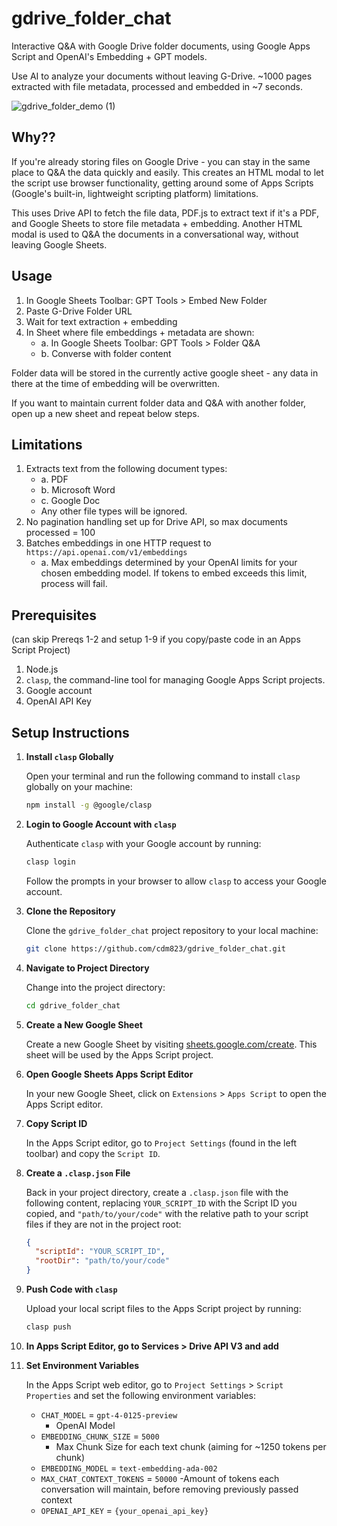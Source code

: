 # gdrive_folder_chat
Interactive Q&A with Google Drive folder documents, using Google Apps Script and OpenAI's Embedding + GPT models. 

Use AI to analyze your documents without leaving G-Drive. ~1000 pages extracted with file metadata, processed and embedded in ~7 seconds.

![gdrive_folder_demo (1)](https://github.com/cdm823/gdrive_folder_chat/assets/99843743/85cccf63-d732-4fc4-bff9-6a8c9b263949)


## Why??
If you're already storing files on Google Drive - you can stay in the same place to Q&A the data quickly and easily. This creates an HTML modal to let the script use browser functionality, getting around some of Apps Scripts (Google's built-in, lightweight scripting platform) limitations. 

This uses Drive API to fetch the file data, PDF.js to extract text if it's a PDF, and Google Sheets to store file metadata + embedding. Another HTML modal is used to Q&A the documents in a conversational way, without leaving Google Sheets.


## Usage

1. In Google Sheets Toolbar: GPT Tools > Embed New Folder
2. Paste G-Drive Folder URL
3. Wait for text extraction + embedding
4. In Sheet where file embeddings + metadata are shown:
   - a. In Google Sheets Toolbar: GPT Tools > Folder Q&A
   - b. Converse with folder content

Folder data will be stored in the currently active google sheet - any data in there at the time of embedding will be overwritten.

If you want to maintain current folder data and Q&A with another folder, open up a new sheet and repeat below steps.

## Limitations
1. Extracts text from the following document types:
   - a. PDF
   - b. Microsoft Word
   - c. Google Doc
   - Any other file types will be ignored.
2. No pagination handling set up for Drive API, so max documents processed = 100
3. Batches embeddings in one HTTP request to `https://api.openai.com/v1/embeddings`
   - a. Max embeddings determined by your OpenAI limits for your chosen embedding model. If tokens to embed exceeds this limit, process will fail.

## Prerequisites

(can skip Prereqs 1-2 and setup 1-9 if you copy/paste code in an Apps Script Project)
1. Node.js 
2. `clasp`, the command-line tool for managing Google Apps Script projects.
3. Google account
4. OpenAI API Key


## Setup Instructions

1. **Install `clasp` Globally**

    Open your terminal and run the following command to install `clasp` globally on your machine:

    ```bash
    npm install -g @google/clasp
    ```

2. **Login to Google Account with `clasp`**

    Authenticate `clasp` with your Google account by running:

    ```bash
    clasp login
    ```

    Follow the prompts in your browser to allow `clasp` to access your Google account.

3. **Clone the Repository**

    Clone the `gdrive_folder_chat` project repository to your local machine:

    ```bash
    git clone https://github.com/cdm823/gdrive_folder_chat.git
    ```

4. **Navigate to Project Directory**

    Change into the project directory:

    ```bash
    cd gdrive_folder_chat
    ```

5. **Create a New Google Sheet**

    Create a new Google Sheet by visiting [sheets.google.com/create](https://sheets.google.com/create). This sheet will be used by the Apps Script project.

6. **Open Google Sheets Apps Script Editor**

    In your new Google Sheet, click on `Extensions` > `Apps Script` to open the Apps Script editor.

7. **Copy Script ID**

    In the Apps Script editor, go to `Project Settings` (found in the left toolbar) and copy the `Script ID`.

8. **Create a `.clasp.json` File**

    Back in your project directory, create a `.clasp.json` file with the following content, replacing `YOUR_SCRIPT_ID` with the Script ID you copied, and `"path/to/your/code"` with the relative path to your script files if they are not in the project root:

    ```json
    {
      "scriptId": "YOUR_SCRIPT_ID",
      "rootDir": "path/to/your/code"
    }
    ```

9. **Push Code with `clasp`**

    Upload your local script files to the Apps Script project by running:

    ```bash
    clasp push
    ```

10. **In Apps Script Editor, go to Services > Drive API V3 and add**

11. **Set Environment Variables**

    In the Apps Script web editor, go to `Project Settings` > `Script Properties` and set the following environment variables:

    - `CHAT_MODEL` = `gpt-4-0125-preview`
        - OpenAI Model
    - `EMBEDDING_CHUNK_SIZE` = `5000`
        - Max Chunk Size for each text chunk (aiming for ~1250 tokens per chunk)
    - `EMBEDDING_MODEL` = `text-embedding-ada-002`
    - `MAX_CHAT_CONTEXT_TOKENS` = `50000`
        -Amount of tokens each conversation will maintain, before removing previously passed context
    - `OPENAI_API_KEY` = `{your_openai_api_key}`
